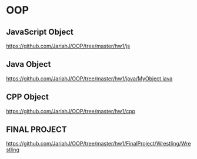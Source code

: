 # OOP
 ## JavaScript Object
 https://github.com/JariahJ/OOP/tree/master/hw1/js
 
 ## Java Object
 https://github.com/JariahJ/OOP/tree/master/hw1/java/MyObject.java
 
 ## CPP Object
 https://github.com/JariahJ/OOP/tree/master/hw1/cpp
 
 ## FINAL PROJECT
 https://github.com/JariahJ/OOP/tree/master/hw1/FinalProject/Wrestling/Wrestling

